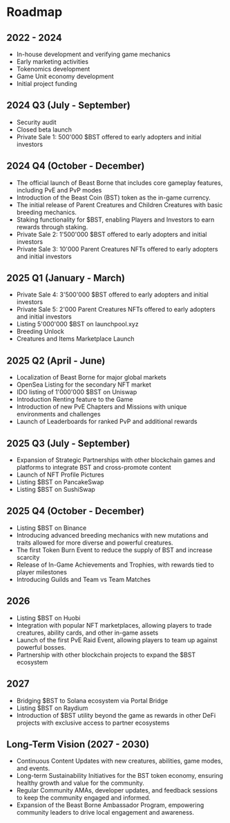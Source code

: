 # Roadmap

## 2022 - 2024

* In-house development and verifying game mechanics
* Early marketing activities
* Tokenomics development
* Game Unit economy development
* Initial project funding

## 2024 Q3 (July - September)

* Security audit
* Closed beta launch
* Private Sale 1: 500'000 $BST offered to early adopters and initial investors

## 2024 Q4 (October - December)

* The official launch of Beast Borne that includes core gameplay features, including PvE and PvP modes
* Introduction of the Beast Coin (BST) token as the in-game currency.
* The initial release of Parent Creatures and Children Creatures with basic breeding mechanics.
* Staking functionality for $BST, enabling Players and Investors to earn rewards through staking.
* Private Sale 2: 1'500'000 $BST offered to early adopters and initial investors
* Private Sale 3: 10'000 Parent Creatures NFTs offered to early adopters and initial investors

## 2025 Q1 (January - March)

* Private Sale 4: 3'500'000 $BST offered to early adopters and initial investors
* Private Sale 5: 2'000 Parent Creatures NFTs offered to early adopters and initial investors
* Listing 5'000'000 $BST on launchpool.xyz
* Breeding Unlock
* Creatures and Items Marketplace Launch

## 2025 Q2  (April - June)

* Localization of Beast Borne for major global markets
* OpenSea Listing for the secondary NFT market
* IDO listing of 1'000'000 $BST on Uniswap
* Introduction Renting feature to the Game
* Introduction of new PvE Chapters and Missions with unique environments and challenges
* Launch of Leaderboards for ranked PvP and additional rewards

## 2025 Q3 (July - September)

* Expansion of Strategic Partnerships with other blockchain games and platforms to integrate BST and cross-promote content
* Launch of NFT Profile Pictures
* Listing $BST on PancakeSwap
* Listing $BST on SushiSwap

## 2025 Q4 (October - December)

* Listing $BST on Binance
* Introducing advanced breeding mechanics with new mutations and traits allowed for more diverse and powerful creatures.
* The first Token Burn Event to reduce the supply of BST and increase scarcity
* Release of In-Game Achievements and Trophies, with rewards tied to player milestones
* Introducing Guilds and Team vs Team Matches

## 2026

* Listing $BST on Huobi
* Integration with popular NFT marketplaces, allowing players to trade creatures, ability cards, and other in-game assets
* Launch of the first PvE Raid Event, allowing players to team up against powerful bosses.
* Partnership with other blockchain projects to expand the $BST ecosystem

## 2027

* Bridging $BST to Solana ecosystem via Portal Bridge
* Listing $BST on Raydium
* Introduction of $BST utility beyond the game as rewards in other DeFi projects with exclusive access to partner ecosystems

## Long-Term Vision (2027 - 2030)

* Continuous Content Updates with new creatures, abilities, game modes, and events.
* Long-term Sustainability Initiatives for the BST token economy, ensuring healthy growth and value for the community.
* Regular Community AMAs, developer updates, and feedback sessions to keep the community engaged and informed.
* Expansion of the Beast Borne Ambassador Program, empowering community leaders to drive local engagement and awareness.

